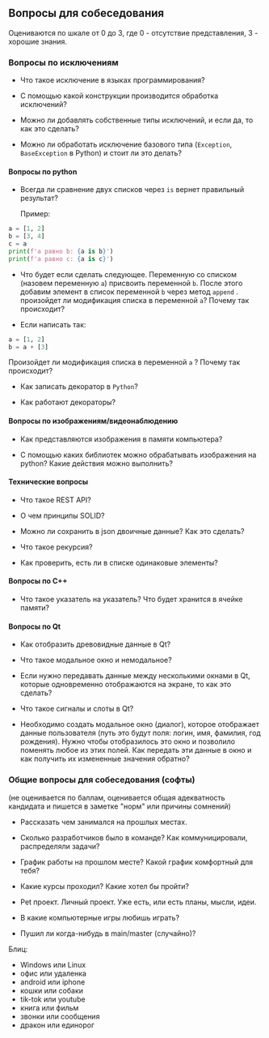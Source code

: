 ## Вопросы для собеседования

Оцениваются по шкале от 0 до 3, где 0 - отсутствие представления, 3 - хорошие знания.

### Вопросы по исключениям

- Что такое исключение в языках программирования? 

- С помощью какой конструкции производится обработка исключений?

- Можно ли добавлять собственные типы исключений, и если да, то как это сделать?

- Можно ли обработать исключение базового типа (`Exception`, `BaseException` в Python) и стоит ли это делать?



#### Вопросы по python

- Всегда ли сравнение двух списков через `is` вернет правильный результат?

  Пример:

```python
a = [1, 2]
b = [3, 4]
c = a
print(f'a равно b: {a is b}')
print(f'a равно c: {a is c}')
```

- Что будет если сделать следующее. Переменную со списком (назовем переменную `a`) присвоить переменной `b`. После этого добавим элемент в список переменной `b` через метод `append` . произойдет ли модификация списка в переменной `a`? Почему так происходит?

- Если написать так:

```python
a = [1, 2]
b = a + [3]
```

Произойдет ли модификация списка в переменной `a` ? Почему так происходит?



- Как записать декоратор в `Python`?

- Как работают декораторы?

#### Вопросы по изображениям/видеонаблюдению

- Как представляются изображения в памяти компьютера?


- С помощью каких библиотек можно обрабатывать изображения на python? Какие действия можно выполнить?




#### Технические вопросы

- Что такое REST API?


- О чем принципы SOLID?


- Можно ли сохранить в json двоичные данные? Как это сделать?


- Что такое рекурсия?


- Как проверить, есть ли в списке одинаковые элементы?




#### Вопросы по C++

- Что такое указатель на указатель? Что будет хранится в ячейке памяти?




#### Вопросы по Qt

- Как отобразить древовидные данные в Qt?


- Что такое модальное окно и немодальное?


- Если нужно передавать данные между несколькими окнами в Qt, которые одновременно отображаются на экране, то как это сделать?


- Что такое сигналы и слоты в Qt?


- Необходимо создать модальное окно (диалог), которое отображает данные пользователя (путь это будут поля: логин, имя, фамилия, год рождения). Нужно чтобы отобразилось это окно и позволило поменять любое из этих полей. Как передать эти данные в окно и как получить их измененные значения обратно?




### Общие вопросы для собеседования (софты)

(не оценивается по баллам, оценивается общая адекватность кандидата и пишется в заметке "норм" или причины сомнений)

- Рассказать чем занимался на прошлых местах.    


- Сколько разработчиков было в команде? Как коммуницировали, распределяли задачи?    


- График работы на прошлом месте? Какой график комфортный для тебя?    


- Какие курсы проходил? Какие хотел бы пройти?    


- Pet проект. Личный проект. Уже есть, или есть планы, мысли, идеи.    


- В какие компьютерные игры любишь играть?    


- Пушил ли когда-нибудь в main/master (случайно)?    




Блиц:

- Windows или Linux
- офис или удаленка
- android или iphone
- кошки или собаки
- tik-tok или youtube
- книга или фильм
- звонки или сообщения
- дракон или единорог
